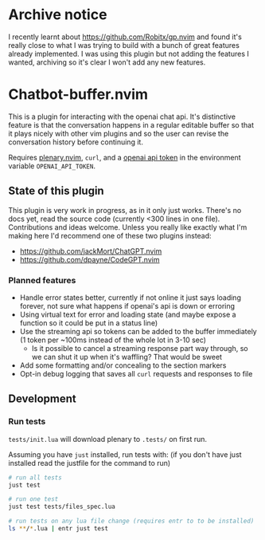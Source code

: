 # Archive notice

I recently learnt about https://github.com/Robitx/gp.nvim and found it's really close to what I was trying to build with a bunch of great features already implemented. I was using this plugin but not adding the features I wanted, archiving so it's clear I won't add any new features.

# Chatbot-buffer.nvim

This is a plugin for interacting with the openai chat api. It's distinctive feature is that the conversation happens in a regular editable buffer so that it plays nicely with other vim plugins and so the user can revise the conversation history before continuing it.

Requires [plenary.nvim](https://github.com/nvim-lua/plenary.nvim), `curl`, and a [openai api token](https://platform.openai.com/account/api-keys) in the environment variable `OPENAI_API_TOKEN`.

## State of this plugin

This plugin is very work in progress, as in it only just works. There's no docs yet, read the source code (currently <300 lines in one file). Contributions and ideas welcome. Unless you really like exactly what I'm making here I'd recommend one of these two plugins instead:

- https://github.com/jackMort/ChatGPT.nvim
- https://github.com/dpayne/CodeGPT.nvim

### Planned features

- Handle error states better, currently if not online it just says loading forever, not sure what happens if openai's api is down or erroring
- Using virtual text for error and loading state (and maybe expose a function so it could be put in a status line)
- Use the streaming api so tokens can be added to the buffer immediately (1 token per ~100ms instead of the whole lot in 3-10 sec)
  - Is it possible to cancel a streaming response part way through, so we can shut it up when it's waffling? That would be sweet
- Add some formatting and/or concealing to the section markers
- Opt-in debug logging that saves all `curl` requests and responses to file

## Development

### Run tests

`tests/init.lua` will download plenary to `.tests/` on first run.

Assuming you have `just` installed, run tests with: (if you don't have just installed read the justfile for the command to run)

```bash
# run all tests
just test

# run one test
just test tests/files_spec.lua

# run tests on any lua file change (requires entr to to be installed)
ls **/*.lua | entr just test
```
